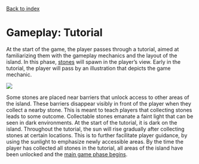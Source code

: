 [Back to index](Soundgarden_Documentation.md)

# Gameplay: Tutorial


At the start of the game, the player passes through a tutorial, aimed at familiarizing them with the gameplay mechanics and the layout of the island. In this phase, [stones](Gameplay_Collectables.md) will spawn in the player’s view. Early in the tutorial, the player will pass by an illustration that depicts the game mechanic.

![](attachments/HighresScreenshot00010.png)


Some stones are placed near barriers that unlock access to other areas of the island. These barriers disappear visibly in front of the player when they collect a nearby stone. This is meant to teach players that collecting stones leads to some outcome. Collectable stones emanate a faint light that can be seen in dark environments. At the start of the tutorial, it is dark on the island. Throughout the tutorial, the sun will rise gradually after collecting stones at certain locations. This is to further facilitate player guidance, by using the sunlight to emphasize newly accessible areas. By the time the player has collected all stones in the tutorial, all areas of the island have been unlocked and the [main game phase begins](Gameplay_Gameplay_loop.md).
